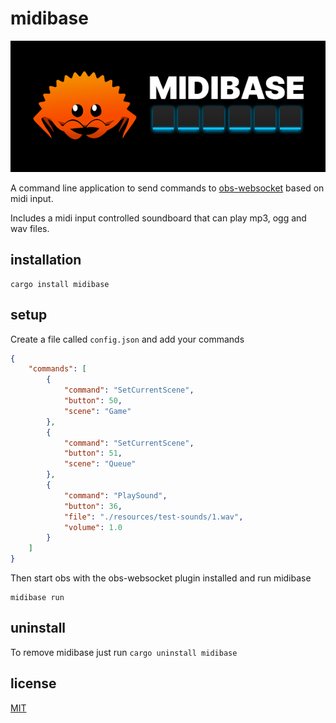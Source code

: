 # midibase

![ferris using a midi pad](./resources/midibase-small.png)

A command line application to send commands to [obs-websocket](https://obsproject.com/forum/resources/obs-websocket-remote-control-obs-studio-from-websockets.466/) based on midi input. 

Includes a midi input controlled soundboard that can play mp3, ogg and wav files.

## installation

```
cargo install midibase
```

## setup

Create a file called `config.json` and add your commands

```json
{
    "commands": [
        {
            "command": "SetCurrentScene",
            "button": 50,
            "scene": "Game"
        },
        {
            "command": "SetCurrentScene",
            "button": 51,
            "scene": "Queue"
        },
        {
            "command": "PlaySound",
            "button": 36,
            "file": "./resources/test-sounds/1.wav",
            "volume": 1.0
        }
    ]
}
```

Then start obs with the obs-websocket plugin installed and run midibase

```
midibase run
```

## uninstall

To remove midibase just run `cargo uninstall midibase`

## license

[MIT](LICENSE)
